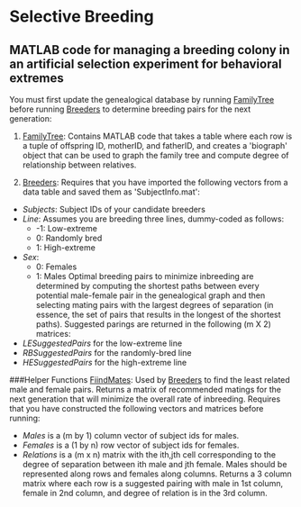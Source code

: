 Selective Breeding
============================
MATLAB code for managing a breeding colony in an artificial selection experiment for behavioral extremes
------------------------------------------------------------------------

You must first update the genealogical database by running [FamilyTree](FamilyTree.m) before running [Breeders](Breeders.m) to determine breeding pairs for the next generation:

1. [FamilyTree](FamilyTree.m): Contains MATLAB code that takes a table where each row is a tuple of offspring ID, motherID, and fatherID, and creates a 'biograph' object that can be used to graph the family tree and compute degree of relationship between relatives.

2. [Breeders](Breeders.m): Requires that you have imported the following vectors from a data table and saved them as 'SubjectInfo.mat':
  - *Subjects*: Subject IDs of your candidate breeders
  - *Line*: Assumes you are breeding three lines, dummy-coded as follows:
    - -1: Low-extreme
    -  0: Randomly bred
    -  1: High-extreme
  - *Sex*:
    - 0: Females
    - 1: Males
Optimal breeding pairs to minimize inbreeding are determined by computing the shortest paths between every potential male-female pair in the genealogical graph and then selecting mating pairs with the largest degrees of separation (in essence, the set of pairs that results in the longest of the shortest paths). Suggested parings are returned in the following (m X 2) matrices:
  - *LESuggestedPairs* for the low-extreme line
  - *RBSuggestedPairs* for the randomly-bred line
  - *HESuggestedPairs* for the high-extreme line

###Helper Functions
[FiindMates](FindMates.m): Used by [Breeders](Breeders.m) to find the least related male and female pairs. Returns a matrix of recommended matings for the next generation that will minimize the overall rate of inbreeding. Requires that you have constructed the following vectors and matrices before running:
- *Males* is a (m by 1) column vector of subject ids for males.
- *Females* is a (1 by n) row vector of subject ids for females.
- *Relations* is a (m x n) matrix with the ith,jth cell corresponding to the degree of separation between ith male and jth female. Males should be represented along rows and females along columns. Returns a 3 column matrix where each row is a suggested pairing with male in 1st column, female in 2nd column, and degree of relation is in the 3rd column.